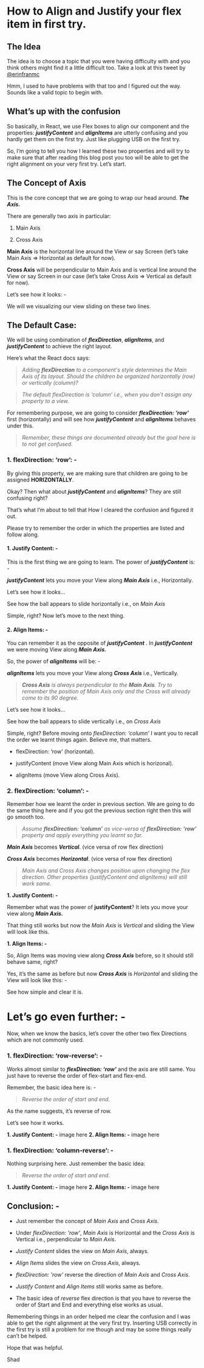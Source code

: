 ﻿# **How to Align and Justify your flex item in first try.**

## **The Idea**

The idea is to choose a topic that you were having difficulty with and you think others might find it a little difficult too. Take a look at this tweet by [@erinfranmc](https://twitter.com/erinfranmc)

Hmm, I used to have problems with that too and I figured out the way. Sounds like a valid topic to begin with.

## **What’s up with the confusion**

So basically, in React, we use Flex boxes to align our component and the properties: ***justifyContent*** and ***alignItems*** are utterly confusing and you hardly get them on the first try. Just like plugging USB on the first try.

So, I’m going to tell you how I learned these two properties and will try to make sure that after reading this blog post you too will be able to get the right alignment on your very first try. Let’s start.

## **The Concept of Axis**

This is the core concept that we are going to wrap our head around. ***The Axis.***

There are generally two axis in particular:

1. Main Axis

2. Cross Axis

**Main Axis** is the horizontal line around the View or say Screen (let’s take Main Axis => Horizontal as default for now).

**Cross Axis** will be perpendicular to Main Axis and is vertical line around the View or say Screen in our case (let’s take Cross Axis => Vertical as default for now).

Let’s see how it looks: -

We will we visualizing our view sliding on these two lines.

## **The Default Case:**

We will be using combination of ***flexDirection***, ***alignItems***, and ***justifyContent*** to achieve the right layout.

Here’s what the React docs says:

>*Adding ***flexDirection*** to a component's style determines the Main Axis of its layout. Should the children be organized horizontally (row) or vertically (column)?*

>*The default flexDirection is ‘column’ i.e., when you don’t assign any property to a view.*

For remembering purpose, we are going to consider ***flexDirection: ‘row’*** first (horizontally) and will see how ***justifyContent*** and ***alignItems*** behaves under this.

>*Remember, these things are documented already but the goal here is to not get confused.*

### **1. flexDirection: ‘row’: -**

By giving this property, we are making sure that children are going to be assigned **HORIZONTALLY**.

Okay? Then what about ***justifyContent*** and ***alignItems***? They are still confusing right?

That’s what I’m about to tell that How I cleared the confusion and figured it out.

Please try to remember the order in which the properties are listed and follow along.

#### 1. Justify Content: -

This is the first thing we are going to learn. The power of ***justifyContent*** is: -

***justifyContent*** lets you move your View along ***Main Axis*** i.e., Horizontally.

Let’s see how it looks…

See how the ball appears to slide horizontally i.e., on *Main Axis*

Simple, right? Now let’s move to the next thing.

#### 2. Align Items: -

You can remember it as the opposite of  ***justifyContent*** . In ***justifyContent*** we were moving View along ***Main Axis.***

So, the power of ***alignItems*** will be: -

***alignItems*** lets you move your View along ***Cross Axis*** i.e., Vertically.

>****Cross Axis*** is always perpendicular to the ***Main Axis***. Try to remember the position of *Main Axis* only and the *Cross* will already come to its 90 degree.*

Let’s see how it looks…

See how the ball appears to slide vertically i.e., on _Cross Axis_

Simple, right? Before moving onto _flexDirection: ‘column’_ I want you to recall the order we learnt things again. Believe me, that matters.

*  flexDirection: ‘row’ (horizontal).

*  justifyContent (move View along Main Axis which is horizonal).

*  alignItems (move View along Cross Axis).

### **2. flexDirection: ‘column’: -**

Remember how we learnt the order in previous section. We are going to do the same thing here and if you got the previous section right then this will go smooth too.

>*Assume ***flexDirection: ‘column’*** as vice-versa of ***flexDirection: ‘row’*** property and apply everything you learnt so far.*

***Main Axis*** becomes ***Vertical***. (vice versa of row flex direction)

***Cross Axis*** becomes ***Horizontal***. (vice versa of row flex direction)

>**Main Axis* and *Cross Axis* changes position upon changing the flex direction. Other properties (*justifyContent* and *alignItems*) will still work same.*

**1. Justify Content: -**

Remember what was the power of **justifyContent**? 
It lets you move your view along ***Main Axis.***

That thing still works but now the _Main Axis_ is _Vertical_ and sliding the View will look like this.

**1. Align Items: -**

So, Align Items was moving view along ***Cross Axis*** before, so it should still behave same, right?

Yes, it’s the same as before but now ***Cross Axis*** is _Horizontal_ and sliding the View will look like this: -

See how simple and clear it is.

# **Let’s go even further: -**

Now, when we know the basics, let’s cover the other two flex Directions which are not commonly used.

### **1. flexDirection: ‘row-reverse’: -**

Works almost similar to ***flexDirection: ‘row’*** and the axis are still same. You just have to reverse the order of flex-start and flex-end.

Remember, the basic idea here is: _-_

>*Reverse the order of start and end.*

As the name suggests, it’s reverse of row.

Let’s see how it works.

**1. Justify Content: -**
image here
**2. Align Items: -**
image here
### **1. flexDirection: ‘column-reverse’: -**

Nothing surprising here. Just remember the basic idea: 
>*Reverse the order of start and end.*

**1. Justify Content: -**
image here
**2. Align Items: -**
image here
## **Conclusion: -**

* Just remember the concept of *Main Axis* and *Cross Axis*.
*  Under  *flexDirection: 'row'*, *Main Axis* is Horizontal and the *Cross Axis* is Vertical i.e., perpendicular to *Main Axis*.
* *Justify Content* slides the view on *Main Axis*, always.
* *Align Items* slides the view on *Cross Axis*, always.
* *flexDirection: 'row'* reverse the direction of *Main Axis* and *Cross  Axis*.

* *Justify Content* and *Align Items* still works same as before.
*  The basic idea of _reverse_ flex direction is that you have to reverse the order of Start and End and everything else works as usual.

Remembering things in an order helped me clear the confusion and I was able to get the right alignment at the very first try. 
Inserting USB correctly in the first try is still a problem for me though and may be some things really can’t be helped.

Hope that was helpful.

Shad
